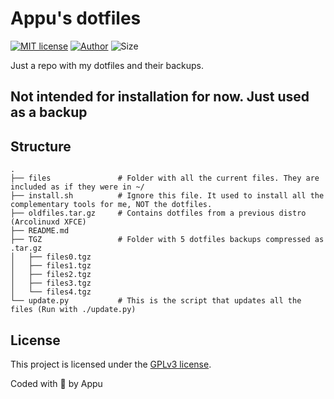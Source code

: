 # Appu's dotfiles

[![MIT license](https://img.shields.io/github/license/appuchias/dotfiles?style=flat-square)](https://github.com/appuchias/dotfiles/blob/master/LICENSE)
[![Author](https://img.shields.io/badge/Project%20by-Appu-9cf?style=flat-square)](https://github.com/appuchias)
![Size](https://img.shields.io/github/repo-size/appuchias/dotfiles?color=orange&style=flat-square)

Just a repo with my dotfiles and their backups.
## Not intended for installation for now. Just used as a backup

## Structure

```
.
├── files               # Folder with all the current files. They are included as if they were in ~/
├── install.sh          # Ignore this file. It used to install all the complementary tools for me, NOT the dotfiles.
├── oldfiles.tar.gz     # Contains dotfiles from a previous distro (Arcolinuxd XFCE)
├── README.md
├── TGZ                 # Folder with 5 dotfiles backups compressed as .tar.gz
│   ├── files0.tgz
│   ├── files1.tgz
│   ├── files2.tgz
│   ├── files3.tgz
│   └── files4.tgz
└── update.py           # This is the script that updates all the files (Run with ./update.py)
```

## License

This project is licensed under the [GPLv3 license](https://github.com/appuchias/dotfiles/blob/master/LICENSE).

Coded with 🖤 by Appu
